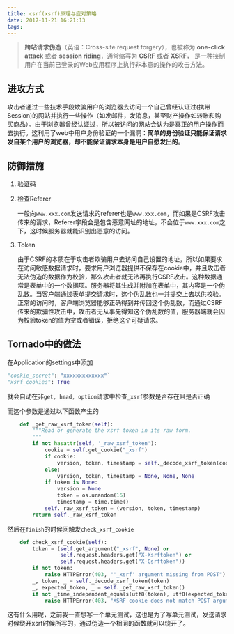 ```yaml
---
title: csrf(xsrf)原理与应对策略
date: 2017-11-21 16:21:13
tags:
---
```


>  **跨站请求伪造**（英语：Cross-site request forgery），也被称为 **one-click attack** 或者 **session riding**，通常缩写为 **CSRF** 或者 **XSRF**， 是一种挟制用户在当前已登录的Web应用程序上执行非本意的操作的攻击方法。

<!--more-->
## 进攻方式

攻击者通过一些技术手段欺骗用户的浏览器去访问一个自己曾经认证过(携带Session)的网站并执行一些操作（如发邮件，发消息，甚至财产操作如转账和购买商品）。由于浏览器曾经认证过，所以被访问的网站会认为是真正的用户操作而去执行。这利用了web中用户身份验证的一个漏洞：**简单的身份验证只能保证请求发自某个用户的浏览器，却不能保证请求本身是用户自愿发出的**。
## 防御措施
1. 验证码
2. 检查Referer

   一般向`www.xxx.com`发送请求的referer也是`www.xxx.com`，而如果是CSRF攻击传来的请求，Referer字段会是包含恶意网址的地址，不会位于`www.xxx.com`之下，这时候服务器就能识别出恶意的访问。
3. Token

   由于CSRF的本质在于攻击者欺骗用户去访问自己设置的地址，所以如果要求在访问敏感数据请求时，要求用户浏览器提供不保存在cookie中，并且攻击者无法伪造的数据作为校验，那么攻击者就无法再执行CSRF攻击。这种数据通常是表单中的一个数据项。服务器将其生成并附加在表单中，其内容是一个伪乱数。当客户端通过表单提交请求时，这个伪乱数也一并提交上去以供校验。正常的访问时，客户端浏览器能够正确得到并传回这个伪乱数，而通过CSRF传来的欺骗性攻击中，攻击者无从事先得知这个伪乱数的值，服务器端就会因为校验token的值为空或者错误，拒绝这个可疑请求。
## Tornado中的做法

在Application的settings中添加

``` Python
"cookie_secret": "xxxxxxxxxxxxx"`
"xsrf_cookies": True
```

就会自动在非`get, head, option`请求中检查`_xsrf`参数是否存在且是否正确

而这个参数是通过以下函数产生的

``` python
    def _get_raw_xsrf_token(self):
        """Read or generate the xsrf token in its raw form.
        """
        if not hasattr(self, '_raw_xsrf_token'):
            cookie = self.get_cookie("_xsrf")
            if cookie:
                version, token, timestamp = self._decode_xsrf_token(cookie)
            else:
                version, token, timestamp = None, None, None
            if token is None:
                version = None
                token = os.urandom(16)
                timestamp = time.time()
            self._raw_xsrf_token = (version, token, timestamp)
        return self._raw_xsrf_token
```

然后在`finish`的时候回触发`check_xsrf_cookie`

``` python
    def check_xsrf_cookie(self):
        token = (self.get_argument("_xsrf", None) or
                 self.request.headers.get("X-Xsrftoken") or
                 self.request.headers.get("X-Csrftoken"))
        if not token:
            raise HTTPError(403, "'_xsrf' argument missing from POST")
        _, token, _ = self._decode_xsrf_token(token)
        _, expected_token, _ = self._get_raw_xsrf_token()
        if not _time_independent_equals(utf8(token), utf8(expected_token)):
            raise HTTPError(403, "XSRF cookie does not match POST argument")

```

这有什么用呢，之前我一直想写一个单元测试，这也是为了写单元测试，发送请求时候绕开xsrf时候所写的，通过伪造一个相同的函数就可以绕开了。
